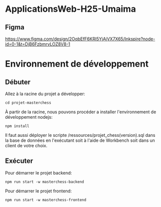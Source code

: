 # ApplicationsWeb-H25-Umaima

## Figma
https://www.figma.com/design/2OqbEfF6KRI5YjAjVX7X65/Inkspire?node-id=0-1&t=DjB6FzbmrvLOZ8V8-1

# Environnement de développement
## Débuter
Allez à la racine du projet a développer:
```
cd projet-masterchess
```
À partir de la racine, nous pouvons procéder a installer l'environnement de développement nodejs:
```
npm install
```
Il faut aussi déployer le scripte /ressources/projet_chess(version).sql dans la base de données en l'exécutant soit à l'aide de Workbench soit dans un client de votre choix.

## Exécuter
Pour démarrer le projet backend:
```
npm run start -w masterchess-backend
```

Pour démarrer le projet frontend:
```
npm run start -w masterchess-frontend
```

